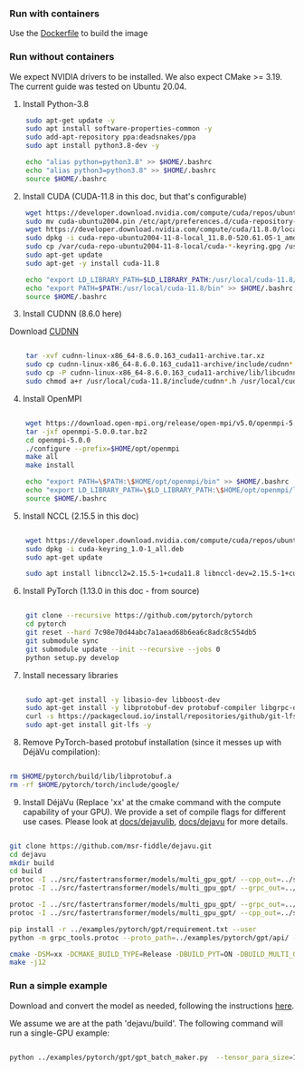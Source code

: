 ### Run with containers

Use the [Dockerfile](Dockerfile) to build the image

### Run without containers

We expect NVIDIA drivers to be installed. We also expect CMake >= 3.19.
The current guide was tested on Ubuntu 20.04.

1.  Install Python-3.8

```bash
    sudo apt-get update -y
    sudo apt install software-properties-common -y
    sudo add-apt-repository ppa:deadsnakes/ppa
    sudo apt install python3.8-dev -y

    echo "alias python=python3.8" >> $HOME/.bashrc
    echo "alias python3=python3.8" >> $HOME/.bashrc
    source $HOME/.bashrc
```

2. Install CUDA (CUDA-11.8 in this doc, but that's configurable)

```bash
    wget https://developer.download.nvidia.com/compute/cuda/repos/ubuntu2004/x86_64/cuda-ubuntu2004.pin
    sudo mv cuda-ubuntu2004.pin /etc/apt/preferences.d/cuda-repository-pin-600
    wget https://developer.download.nvidia.com/compute/cuda/11.8.0/local_installers/cuda-repo-ubuntu2004-11-8-local_11.8.0-520.61.05-1_amd64.deb
    sudo dpkg -i cuda-repo-ubuntu2004-11-8-local_11.8.0-520.61.05-1_amd64.deb
    sudo cp /var/cuda-repo-ubuntu2004-11-8-local/cuda-*-keyring.gpg /usr/share/keyrings/
    sudo apt-get update
    sudo apt-get -y install cuda-11.8

    echo "export LD_LIBRARY_PATH=$LD_LIBRARY_PATH:/usr/local/cuda-11.8/lib" >> $HOME/.bashrc
    echo "export PATH=$PATH:/usr/local/cuda-11.8/bin" >> $HOME/.bashrc
    source $HOME/.bashrc
```

3. Install CUDNN (8.6.0 here)

Download [CUDNN](https://developer.nvidia.com/rdp/cudnn-archive)
```bash

    tar -xvf cudnn-linux-x86_64-8.6.0.163_cuda11-archive.tar.xz
    sudo cp cudnn-linux-x86_64-8.6.0.163_cuda11-archive/include/cudnn*.h /usr/local/cuda-11.8/include
    sudo cp -P cudnn-linux-x86_64-8.6.0.163_cuda11-archive/lib/libcudnn* /usr/local/cuda-11.8/lib64
    sudo chmod a+r /usr/local/cuda-11.8/include/cudnn*.h /usr/local/cuda-11.8/lib64/libcudnn*
```

4. Install OpenMPI

```bash

    wget https://download.open-mpi.org/release/open-mpi/v5.0/openmpi-5.0.0.tar.bz2
    tar -jxf openmpi-5.0.0.tar.bz2
    cd openmpi-5.0.0
    ./configure --prefix=$HOME/opt/openmpi
    make all
    make install

    echo "export PATH=\$PATH:\$HOME/opt/openmpi/bin" >> $HOME/.bashrc
    echo "export LD_LIBRARY_PATH=\$LD_LIBRARY_PATH:\$HOME/opt/openmpi/lib" >> $HOME/.bashrc
    source $HOME/.bashrc

```

5. Install NCCL (2.15.5 in this doc)

```bash

    wget https://developer.download.nvidia.com/compute/cuda/repos/ubuntu2004/x86_64/cuda-keyring_1.0-1_all.deb
    sudo dpkg -i cuda-keyring_1.0-1_all.deb
    sudo apt-get update

    sudo apt install libnccl2=2.15.5-1+cuda11.8 libnccl-dev=2.15.5-1+cuda11.8

```

6. Install PyTorch (1.13.0 in this doc - from source)

```bash

    git clone --recursive https://github.com/pytorch/pytorch
    cd pytorch
    git reset --hard 7c98e70d44abc7a1aead68b6ea6c8adc8c554db5
    git submodule sync
    git submodule update --init --recursive --jobs 0
    python setup.py develop

```

7. Install necessary libraries

```bash

    sudo apt-get install -y libasio-dev libboost-dev
    sudo apt-get install -y libprotobuf-dev protobuf-compiler libgrpc-dev protobuf-compiler-grpc libgrpc++-dev
    curl -s https://packagecloud.io/install/repositories/github/git-lfs/script.deb.sh | sudo bash
    sudo apt-get install git-lfs -y

```

8. Remove PyTorch-based protobuf installation (since it messes up with DéjàVu compilation):

```bash

rm $HOME/pytorch/build/lib/libprotobuf.a
rm -rf $HOME/pytorch/torch/include/google/

```


9. Install DéjàVu (Replace 'xx' at the cmake command with the compute capability of your GPU).
We provide a set of compile flags for different use cases.
Please look at [docs/dejavulib](docs/dejavulib.md), [docs/dejavu](docs/dejavu.md) for more details.


```bash

git clone https://github.com/msr-fiddle/dejavu.git
cd dejavu
mkdir build
cd build
protoc -I ../src/fastertransformer/models/multi_gpu_gpt/ --cpp_out=../src/fastertransformer/models/multi_gpu_gpt/ ../src/fastertransformer/models/multi_gpu_gpt/state_stream.proto
protoc -I ../src/fastertransformer/models/multi_gpu_gpt/ --grpc_out=../src/fastertransformer/models/multi_gpu_gpt/  --plugin=protoc-gen-grpc=`which grpc_cpp_plugin`  ../src/fastertransformer/models/multi_gpu_gpt/state_stream.proto

protoc -I ../src/fastertransformer/models/multi_gpu_gpt/ --grpc_out=../src/fastertransformer/models/multi_gpu_gpt/  --plugin=protoc-gen-grpc=`which grpc_cpp_plugin`  ../src/fastertransformer/models/multi_gpu_gpt/ft_state.proto
protoc -I ../src/fastertransformer/models/multi_gpu_gpt/ --cpp_out=../src/fastertransformer/models/multi_gpu_gpt/ ../src/fastertransformer/models/multi_gpu_gpt/ft_state.proto

pip install -r ../examples/pytorch/gpt/requirement.txt --user
python -m grpc_tools.protoc --proto_path=../examples/pytorch/gpt/api/ --python_out=../examples/pytorch/gpt/api/ --grpc_python_out=../examples/pytorch/gpt/api/ ../examples/pytorch/gpt/api/protos/api_server.proto

cmake -DSM=xx -DCMAKE_BUILD_TYPE=Release -DBUILD_PYT=ON -DBUILD_MULTI_GPU=ON -DBUILD_MICROBENCHMARKS=ON ..
make -j12

```


### Run a simple example

Download and convert the model as needed, following the instructions [here](https://github.com/msr-fiddle/dejavu/blob/fot/main/docs/original_ft/gpt_guide.md#download-huggingface-gpt-model-and-convert).

We assume we are at the path 'dejavu/build'. The following command will run a single-GPU example:

```bash

python ../examples/pytorch/gpt/gpt_batch_maker.py  --tensor_para_size=1 --pipeline_para_size=1 --ckpt_path <path_to_model> --ubatch_size 1

```
